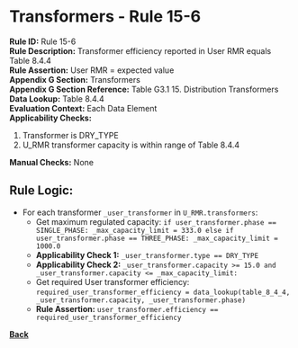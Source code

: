 # Transformers - Rule 15-6
**Rule ID:** Rule 15-6  
**Rule Description:** Transformer efficiency reported in User RMR equals Table 8.4.4  
**Rule Assertion:** User RMR = expected value  
**Appendix G Section:** Transformers  
**Appendix G Section Reference:**  Table G3.1 15. Distribution Transformers  
**Data Lookup:** Table 8.4.4  
**Evaluation Context:**  Each Data Element   
**Applicability Checks:**
1. Transformer is DRY_TYPE
2. U_RMR transformer capacity is within range of Table 8.4.4  

**Manual Checks:** None  

## Rule Logic:
- For each transformer `_user_transformer` in `U_RMR.transformers`:
    - Get maximum regulated capacity: `if user_transformer.phase == SINGLE_PHASE: _max_capacity_limit = 333.0 else if user_transformer.phase == THREE_PHASE: _max_capacity_limit = 1000.0`  
    - **Applicability Check 1:** `_user_transformer.type == DRY_TYPE`  
    - **Applicability Check 2:** `_user_transformer.capacity >= 15.0 and _user_transformer.capacity <= _max_capacity_limit:`
    - Get required User transformer efficiency: `required_user_transformer_efficiency = data_lookup(table_8_4_4, _user_transformer.capacity, _user_transformer.phase)`
    - **Rule Assertion:** `user_transformer.efficiency == required_user_transformer_efficiency`

**[Back](../_toc.md)**
